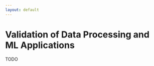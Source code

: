 ```yaml
---
layout: default
---
```


<h1 class="cards-page-title">Validation of Data Processing and ML Applications</h1>

<div class="paragraph">
<p>
  TODO
</p>
</div>
